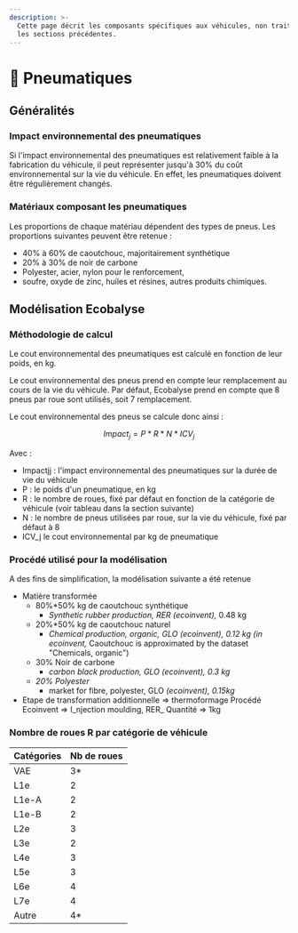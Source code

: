 ```yaml
---
description: >-
  Cette page décrit les composants spécifiques aux véhicules, non traités dans
  les sections précédentes.
---
```


# 🛞 Pneumatiques

## Généralités

### Impact environnemental des pneumatiques

Si l'impact environnemental des pneumatiques est relativement faible à la fabrication du véhicule, il peut représenter jusqu'à 30% du coût environnemental sur la vie du véhicule. En effet, les pneumatiques doivent être régulièrement changés.

### Matériaux composant les pneumatiques

Les proportions de chaque matériau dépendent des types de pneus. Les proportions suivantes peuvent être retenue :&#x20;

* 40% à 60% de caoutchouc, majoritairement synthétique
* 20% à 30% de noir de carbone
* Polyester, acier, nylon pour le renforcement,&#x20;
* soufre, oxyde de zinc, huiles et résines, autres produits chimiques.

## Modélisation Ecobalyse

### Méthodologie de calcul <a href="#methodologie-de-calcul" id="methodologie-de-calcul"></a>

Le cout environnemental des pneumatiques est calculé en fonction de leur poids, en kg.

Le cout environnemental des pneus prend en compte leur remplacement au cours de la vie du véhicule. Par défaut, Ecobalyse prend en compte que 8 pneus par roue sont utilisés, soit 7 remplacement.

Le cout environnemental des pneus se calcule donc ainsi :

$$
Impact_j=P*R*N*ICV_j
$$

Avec :

* Impactjj : l'impact environnemental des pneumatiques sur la durée de vie du véhicule
* P : le poids d'un pneumatique, en kg
* R : le nombre de roues, fixé par défaut en fonction de la catégorie de véhicule (voir tableau dans la section suivante)
* N : le nombre de pneus utilisées par roue, sur la vie du véhicule, fixé par défaut à 8
* ICV\_j le cout environnemental par kg de pneumatique

### Procédé utilisé pour la modélisation

A des fins de simplification, la modélisation suivante a été retenue

* Matière transformée
  * 80%\*50% kg de caoutchouc synthétique
    * _Synthetic rubber production, RER (ecoinvent),_ 0.48 kg
  * 20%\*50% kg de caoutchouc naturel
    * _Chemical production, organic, GLO (ecoinvent), 0.12 kg (in ecoinvent,_ Caoutchouc is approximated by the dataset "Chemicals, organic")
  * 30% Noir de carbone
    * _carbon black production, GLO (ecoinvent), 0.3 kg_
  * _20% Polyester_
    * market for fibre, polyester, GLO _(ecoinvent), 0.15kg_
* Etape de transformation additionnelle => thermoformage Procédé Ecoinvent => I_njection moulding, RER_ Quantité => 1kg

### Nombre de roues R par catégorie de véhicule

| Catégories | Nb de roues |
| ---------- | ----------- |
| VAE        | 3\*         |
| L1e        | 2           |
| L1e-A      | 2           |
| L1e-B      | 2           |
| L2e        | 3           |
| L3e        | 2           |
| L4e        | 3           |
| L5e        | 3           |
| L6e        | 4           |
| L7e        | 4           |
| Autre      | 4\*         |



